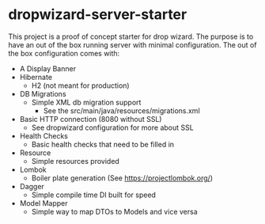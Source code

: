 # dropwizard-server-starter
This project is a proof of concept starter for drop wizard.  The purpose is to have an out of the box running server with
minimal configuration.  The out of the box configuration comes with:


* A Display Banner
* Hibernate
  * H2 (not meant for production)
* DB Migrations
  * Simple XML db migration support 
    * See the src/main/java/resources/migrations.xml
* Basic HTTP connection (8080 without SSL)
  * See dropwizard configuration for more about SSL
* Health Checks
  * Basic health checks that need to be filled in
* Resource
  * Simple resources provided
* Lombok
  * Boiler plate generation (See https://projectlombok.org/)
* Dagger
  * Simple compile time DI built for speed
* Model Mapper
  * Simple way to map DTOs to Models and vice versa

